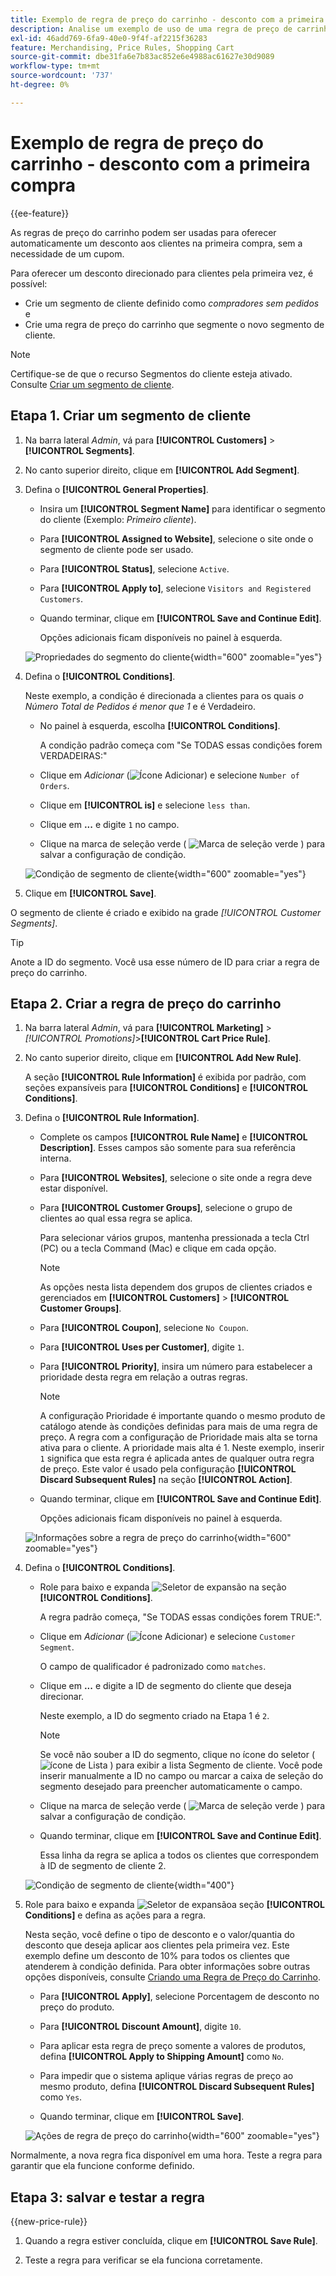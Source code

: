 ```yaml
---
title: Exemplo de regra de preço do carrinho - desconto com a primeira compra
description: Analise um exemplo de uso de uma regra de preço de carrinho para oferecer um desconto a clientes pela primeira vez.
exl-id: 46add769-6fa9-40e0-9f4f-af2215f36283
feature: Merchandising, Price Rules, Shopping Cart
source-git-commit: dbe31fa6e7b83ac852e6e4988ac61627e30d9089
workflow-type: tm+mt
source-wordcount: '737'
ht-degree: 0%

---
```


# Exemplo de regra de preço do carrinho - desconto com a primeira compra

{{ee-feature}}

As regras de preço do carrinho podem ser usadas para oferecer automaticamente um desconto aos clientes na primeira compra, sem a necessidade de um cupom.

Para oferecer um desconto direcionado para clientes pela primeira vez, é possível:

- Crie um segmento de cliente definido como _compradores sem pedidos_ e
- Crie uma regra de preço do carrinho que segmente o novo segmento de cliente.

>[!NOTE]
>
>Certifique-se de que o recurso Segmentos do cliente esteja ativado. Consulte [Criar um segmento de cliente](../customers/customer-segment-create.md).

## Etapa 1. Criar um segmento de cliente

1. Na barra lateral _Admin_, vá para **[!UICONTROL Customers]** > **[!UICONTROL Segments]**.

1. No canto superior direito, clique em **[!UICONTROL Add Segment]**.

1. Defina o **[!UICONTROL General Properties]**.

   - Insira um **[!UICONTROL Segment Name]** para identificar o segmento do cliente (Exemplo: _Primeiro cliente_).

   - Para **[!UICONTROL Assigned to Website]**, selecione o site onde o segmento de cliente pode ser usado.

   - Para **[!UICONTROL Status]**, selecione `Active`.

   - Para **[!UICONTROL Apply to]**, selecione `Visitors and Registered Customers`.

   - Quando terminar, clique em **[!UICONTROL Save and Continue Edit]**.

     Opções adicionais ficam disponíveis no painel à esquerda.

   ![Propriedades do segmento do cliente](./assets/customer-segment-first-time.png){width="600" zoomable="yes"}

1. Defina o **[!UICONTROL Conditions]**.

   Neste exemplo, a condição é direcionada a clientes para os quais _o Número Total de Pedidos é menor que 1_ e é Verdadeiro.

   - No painel à esquerda, escolha **[!UICONTROL Conditions]**.

     A condição padrão começa com &quot;Se TODAS essas condições forem VERDADEIRAS:&quot;

   - Clique em _Adicionar_ (![Ícone Adicionar](../assets/icon-add-green-circle.png)) e selecione `Number of Orders`.

   - Clique em **[!UICONTROL is]** e selecione `less than`.

   - Clique em **...** e digite `1` no campo.

   - Clique na marca de seleção verde ( ![Marca de seleção verde](../assets/icon-checkmark-green-circle.png) ) para salvar a configuração de condição.

   ![Condição de segmento de cliente](./assets/customer-segment-first-time-condition.png){width="600" zoomable="yes"}

1. Clique em **[!UICONTROL Save]**.

O segmento de cliente é criado e exibido na grade _[!UICONTROL Customer Segments]_.

>[!TIP]
>
>Anote a ID do segmento. Você usa esse número de ID para criar a regra de preço do carrinho.

## Etapa 2. Criar a regra de preço do carrinho

1. Na barra lateral _Admin_, vá para **[!UICONTROL Marketing]** > _[!UICONTROL Promotions]_>**[!UICONTROL Cart Price Rule]**.

1. No canto superior direito, clique em **[!UICONTROL Add New Rule]**.

   A seção **[!UICONTROL Rule Information]** é exibida por padrão, com seções expansíveis para **[!UICONTROL Conditions]** e **[!UICONTROL Conditions]**.

1. Defina o **[!UICONTROL Rule Information]**.

   - Complete os campos **[!UICONTROL Rule Name]** e **[!UICONTROL Description]**. Esses campos são somente para sua referência interna.

   - Para **[!UICONTROL Websites]**, selecione o site onde a regra deve estar disponível.

   - Para **[!UICONTROL Customer Groups]**, selecione o grupo de clientes ao qual essa regra se aplica.

     Para selecionar vários grupos, mantenha pressionada a tecla Ctrl (PC) ou a tecla Command (Mac) e clique em cada opção.

     >[!NOTE]
     >
     >As opções nesta lista dependem dos grupos de clientes criados e gerenciados em **[!UICONTROL Customers]** > **[!UICONTROL Customer Groups]**.

   - Para **[!UICONTROL Coupon]**, selecione `No Coupon`.

   - Para **[!UICONTROL Uses per Customer]**, digite `1`.

   - Para **[!UICONTROL Priority]**, insira um número para estabelecer a prioridade desta regra em relação a outras regras.

     >[!NOTE]
     >
     >A configuração Prioridade é importante quando o mesmo produto de catálogo atende às condições definidas para mais de uma regra de preço. A regra com a configuração de Prioridade mais alta se torna ativa para o cliente. A prioridade mais alta é 1. Neste exemplo, inserir `1` significa que esta regra é aplicada antes de qualquer outra regra de preço. Este valor é usado pela configuração **[!UICONTROL Discard Subsequent Rules]** na seção **[!UICONTROL Action]**.

   - Quando terminar, clique em **[!UICONTROL Save and Continue Edit]**.

     Opções adicionais ficam disponíveis no painel à esquerda.

   ![Informações sobre a regra de preço do carrinho](./assets/rule-information-first-time.png){width="600" zoomable="yes"}

1. Defina o **[!UICONTROL Conditions]**.

   - Role para baixo e expanda ![Seletor de expansão](../assets/icon-display-expand.png) na seção **[!UICONTROL Conditions]**.

     A regra padrão começa, &quot;Se TODAS essas condições forem TRUE:&quot;.

   - Clique em _Adicionar_ (![Ícone Adicionar](../assets/icon-add-green-circle.png)) e selecione `Customer Segment`.

     O campo de qualificador é padronizado como `matches`.

   - Clique em **...** e digite a ID de segmento do cliente que deseja direcionar.

     Neste exemplo, a ID do segmento criado na Etapa 1 é `2`.

     >[!NOTE]
     >
     >Se você não souber a ID do segmento, clique no ícone do seletor ( ![ícone de Lista](../assets/icon-list-chooser.png) ) para exibir a lista Segmento de cliente. Você pode inserir manualmente a ID no campo ou marcar a caixa de seleção do segmento desejado para preencher automaticamente o campo.

   - Clique na marca de seleção verde ( ![Marca de seleção verde](../assets/icon-checkmark-green-circle.png) ) para salvar a configuração de condição.

   - Quando terminar, clique em **[!UICONTROL Save and Continue Edit]**.

     Essa linha da regra se aplica a todos os clientes que correspondem à ID de segmento de cliente 2.

   ![Condição de segmento de cliente](./assets/customer-segment-matches.png){width="400"}

1. Role para baixo e expanda ![Seletor de expansão](../assets/icon-display-expand.png)a seção **[!UICONTROL Conditions]** e defina as ações para a regra.

   Nesta seção, você define o tipo de desconto e o valor/quantia do desconto que deseja aplicar aos clientes pela primeira vez. Este exemplo define um desconto de 10% para todos os clientes que atenderem à condição definida. Para obter informações sobre outras opções disponíveis, consulte [Criando uma Regra de Preço do Carrinho](price-rules-cart-create.md).

   - Para **[!UICONTROL Apply]**, selecione Porcentagem de desconto no preço do produto.

   - Para **[!UICONTROL Discount Amount]**, digite `10`.

   - Para aplicar esta regra de preço somente a valores de produtos, defina **[!UICONTROL Apply to Shipping Amount]** como `No`.

   - Para impedir que o sistema aplique várias regras de preço ao mesmo produto, defina **[!UICONTROL Discard Subsequent Rules]** como `Yes`.

   - Quando terminar, clique em **[!UICONTROL Save]**.

   ![Ações de regra de preço do carrinho](./assets/actions-first-time.png){width="600" zoomable="yes"}

Normalmente, a nova regra fica disponível em uma hora. Teste a regra para garantir que ela funcione conforme definido.

## Etapa 3: salvar e testar a regra

{{new-price-rule}}

1. Quando a regra estiver concluída, clique em **[!UICONTROL Save Rule]**.

1. Teste a regra para verificar se ela funciona corretamente.
